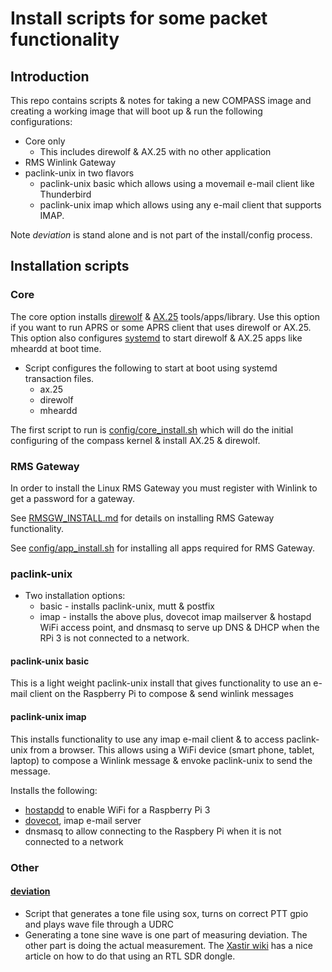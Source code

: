 # Install scripts for some packet functionality

## Introduction

This repo contains scripts & notes for taking a new COMPASS image and
creating a working image that will boot up & run the following configurations:
* Core only
  * This includes direwolf & AX.25 with no other application
* RMS Winlink Gateway
* paclink-unix in two flavors
  * paclink-unix basic which allows using a movemail e-mail client like Thunderbird
  * paclink-unix imap which allows using any e-mail client that supports IMAP.

Note _deviation_ is stand alone and is not part of the install/config process.

## Installation scripts

### Core

The core option installs
[direwolf](https://github.com/nwdigitalradio/n7nix/tree/master/direwolf)
& [AX.25](https://github.com/nwdigitalradio/n7nix/tree/master/ax25)
tools/apps/library.  Use this option if you want to run APRS or some
APRS client that uses direwolf or AX.25. This option also configures
[systemd](https://github.com/nwdigitalradio/n7nix/tree/master/systemd)
to start direwolf & AX.25 apps like mheardd at boot time.

* Script configures the following to start at boot using systemd
transaction files.
  * ax.25
  * direwolf
  * mheardd

The first script to run is
[config/core_install.sh](https://github.com/nwdigitalradio/n7nix/blob/master/CORE_INSTALL.md)
which will do the initial configuring of the compass kernel & install
AX.25 & direwolf.

### RMS Gateway

In order to install the Linux RMS Gateway you must register with Winlink to get a
password for a gateway.

See
[RMSGW_INSTALL.md](https://github.com/nwdigitalradio/n7nix/blob/master/RMSGW_INSTALL.md)
for details on installing RMS Gateway functionality.

See
[config/app_install.sh](https://github.com/nwdigitalradio/n7nix/tree/master/config/app_install.sh)
for installing all apps required for RMS Gateway.

### paclink-unix

* Two installation options:
  * basic - installs paclink-unix, mutt & postfix
  * imap - installs the above plus, dovecot imap mailserver & hostapd
  WiFi access point, and dnsmasq to serve up DNS & DHCP when the RPi 3
  is not connected to a network.

#### paclink-unix basic

This is a light weight paclink-unix install that gives functionality
to use an e-mail client on the Raspberry Pi to compose & send winlink
messages

#### paclink-unix imap

This installs functionality to use any imap e-mail client & to access
paclink-unix from a browser. This allows using a WiFi device (smart
phone, tablet, laptop) to compose a Winlink message & envoke
paclink-unix to send the message.

Installs the following:

* [hostapdd](https://github.com/nwdigitalradio/n7nix/tree/master/hostap)
to enable WiFi for a Raspberry Pi 3
* [dovecot](https://github.com/nwdigitalradio/n7nix/tree/master/mailserv), imap e-mail server
* dnsmasq to allow connecting to the Raspbery Pi when it is not
connected to a network



### Other

#### [deviation](https://github.com/nwdigitalradio/n7nix/tree/master/deviation)

* Script that generates a tone file using sox, turns on correct PTT
gpio and plays wave file through a UDRC
* Generating a tone sine wave is one part of measuring deviation. The
other part is doing the actual measurement. The [Xastir
wiki](http://xastir.org/index.php/HowTo:Set_Deviation_via_RTL) has a
nice article on how to do that using an RTL SDR dongle.
